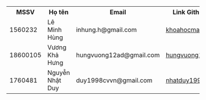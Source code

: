 <table>
  <tr>
    <th>MSSV</th>
    <th>Họ tên</th>
    <th>Email</th>
    <th>Link Github</th>
  </tr>
  <tr>
    <td>1560232</td>
    <td>Lê Minh Hùng</td>
    <td>inhung.h@gmail.com</td>
    <td><a href="https://github.com/khoahocmaytinh">khoahocmaytinh</a></td>
  </tr>
  <tr>
    <td>18600105</td>
    <td>Vương Khả Hưng</td>
    <td>hungvuong12ad@gmail.com</td>
    <td><a href="https://github.com/hungvuong12">hungvuong12</a></td>
  </tr>
  <tr>
    <td>1760481</td>
    <td>Nguyễn Nhật Duy</td>
    <td>duy1998cvvn@gmail.com</td>
    <td><a href="https://github.com/nhatduy1998">nhatduy1998</a></td>
  </tr>
</table>
